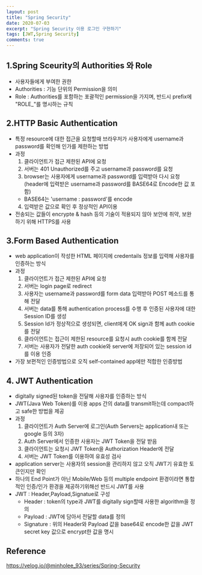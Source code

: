 ```yaml
---
layout: post
title: "Spring Security"
date: 2020-07-03
excerpt: "Spring Security 이용 로그인 구현하기"
tags: [JWT,Spring Security]
comments: true
---
```


## 1.Spring Sceurity의 Authorities 와 Role
 - 사용자들에게 부여한 권한
 - Authorities : 기능 단위의 Permission을 의미
 - Role : Authorities를 포함하는 포괄적인 permission을 가지며, 반드시 prefix에 "ROLE_"를 명시하는 규칙  
 
 
## 2.HTTP Basic Authentication
 - 특정 resource에 대한 접근을 요청할때 브라우저가 사용자에게 username과 password를 확인해 인가를 제한하는 방법
 - 과정
    1. 클라이언트가 접근 제한된 API에 요청
    2. 서버는 401 Unauthorized를 주고 username과 password를 요청
    3. browser는 사용자에게 username과 password를 입력받아 다시 요청(header에 입력받은 username과 password를 BASE64로 Encode한 값 포함)
    * BASE64는 'username : password'를 encode
    4. 입력받은 값으로 확인 후 정상적인 API이용
 - 전송되는 값들이 encrypte & hash 등의 기술이 적용되지 않아 보안에 취약, 보완하기 위해 HTTPS를 사용  
 
 
 ## 3.Form Based Authentication
  - web application이 작성한 HTML 페이지에 credentails 정보를 입력해 사용자를 인증하는 방식
  - 과정
    1. 클라이언트가 접근 제한된 API에 요청
    2. 서버는 login page로 redirect 
    3. 사용자는 username과 password를 form data 입력받아 POST 메소드를 통해 전달
    4. 서버는 data를 통해 authentication process를 수행 후 인증된 사용자에 대한 Session ID를 생성
    5. Session Id가 정상적으로 생성되면, client에게 OK sign과 함께 auth cookie를 전달
    6. 클라이언트는 접근이 제한된 resource를 요청시  auth cookie를 함께 전달
    7. 서버는 사용자가 전달한 auth cookie와 server에 저장되어 있는 session id를 이용 인증
  - 가장 보편적인 인증방법으로 오직 self-contained app에만 적합한 인증방법  
  

## 4. JWT Authentication
  - digitally signed된 token을 전달해 사용자를 인증하는 방식
  - JWT(Java Web Token)를 이용 apps 간의 data를 transmit하는데 compact하고 safe한 방법을 제공
  - 과정
    1. 클라이언트가 Auth Server에 로그인(Auth Servers는 application내 또는 google 등의 3자)
    2. Auth Server에서 인증한 사용자는 JWT Token을 전달 받음
    3. 클라이언트는 요청시 JWT Token을 Authorization Header에 전달
    4. 서버는 JWT Token를 이용하여 유효성 검사
  - application server는 사용자의 session을 관리하지 않고 오직 JWT기 유효한 토큰인지만 확인
  - 하나의 End Point가 아닌 Mobile/Web 등의 multiple endpoint 환경이라면 통합적인 인증/인가 환경을 제공하기위해선 반드시 JWT를 사용
  - JWT : Header,Payload,Signatue로 구성
    - Header : token의 type과 JWT를 digitally sign할때 사용한 algorithm을 정의
    - Payload : JWT에 담아서 전달할 data를 정의
    - Signature : 위의 Header와 Payload 값을 base64로 encode한 값을 JWT secret key 값으로 encrypt한 값을 명시  

## Reference
<a href="https://velog.io/@minholee_93/series/Spring-Security">https://velog.io/@minholee_93/series/Spring-Security<a>

    
  
  
    
